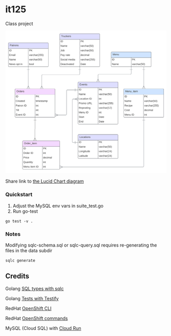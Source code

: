 # it125
Class project 

![ER](./foodtruck.svg)


Share link to
 [the Lucid Chart diagram](https://lucid.app/lucidchart/dc6640ea-9a83-47e5-9e5f-f7d0418432e4/edit?view_items=p2k1VE-~_3zx&invitationId=inv_cda4ec83-1c2a-4dde-80fe-af748356c846)



### Quickstart
1. Adjust the MySQL env vars in suite_test.go
2. Run go-test

```
go test -v .
```

### Notes
Modifying sqlc-schema.sql or sqlc-query.sql requires re-generating the files in the data subdir
```
sqlc generate
```

## Credits

Golang [SQL types with sqlc](https://dev.to/eminetto/creating-an-api-using-go-and-sqlc-364o)

Golang [Tests with Testify](https://david-yappeter.medium.com/golang-mysql-integration-test-433a2b00dbfe)

RedHat [OpenShift CLI](https://developers.redhat.com/learning/learn:openshift:foundations-openshift/resource/resources:work-databases-openshift-using-oc-cli-tool)

RedHat [OpenShift commands](https://medium.com/@shura.zakti/openshift-4-command-cheat-sheet-for-system-administrators-32df6e96d8b6)

MySQL (Cloud SQL)
  with [Cloud Run](https://cloud.google.com/sql/docs/mysql/connect-run#terraform)




